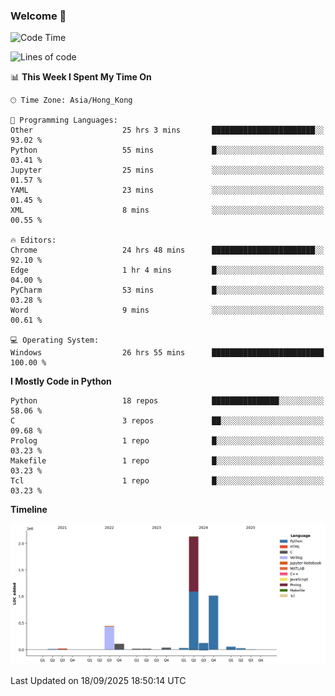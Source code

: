 ### Welcome 👋

<!--START_SECTION:waka-->
![Code Time](http://img.shields.io/badge/Code%20Time-2%2C624%20hrs%2031%20mins-blue)

![Lines of code](https://img.shields.io/badge/From%20Hello%20World%20I%27ve%20Written-4.0%20million%20lines%20of%20code-blue)

📊 **This Week I Spent My Time On** 

```text
🕑︎ Time Zone: Asia/Hong_Kong

💬 Programming Languages: 
Other                    25 hrs 3 mins       ███████████████████████░░   93.02 % 
Python                   55 mins             █░░░░░░░░░░░░░░░░░░░░░░░░   03.41 % 
Jupyter                  25 mins             ░░░░░░░░░░░░░░░░░░░░░░░░░   01.57 % 
YAML                     23 mins             ░░░░░░░░░░░░░░░░░░░░░░░░░   01.45 % 
XML                      8 mins              ░░░░░░░░░░░░░░░░░░░░░░░░░   00.55 % 

🔥 Editors: 
Chrome                   24 hrs 48 mins      ███████████████████████░░   92.10 % 
Edge                     1 hr 4 mins         █░░░░░░░░░░░░░░░░░░░░░░░░   04.00 % 
PyCharm                  53 mins             █░░░░░░░░░░░░░░░░░░░░░░░░   03.28 % 
Word                     9 mins              ░░░░░░░░░░░░░░░░░░░░░░░░░   00.61 % 

💻 Operating System: 
Windows                  26 hrs 55 mins      █████████████████████████   100.00 % 
```

**I Mostly Code in Python** 

```text
Python                   18 repos            ███████████████░░░░░░░░░░   58.06 % 
C                        3 repos             ██░░░░░░░░░░░░░░░░░░░░░░░   09.68 % 
Prolog                   1 repo              █░░░░░░░░░░░░░░░░░░░░░░░░   03.23 % 
Makefile                 1 repo              █░░░░░░░░░░░░░░░░░░░░░░░░   03.23 % 
Tcl                      1 repo              █░░░░░░░░░░░░░░░░░░░░░░░░   03.23 % 
```



**Timeline**

![Lines of Code chart](https://raw.githubusercontent.com/xhj2501/xhj2501/main/assets/bar_graph.png)


 Last Updated on 18/09/2025 18:50:14 UTC
<!--END_SECTION:waka-->

